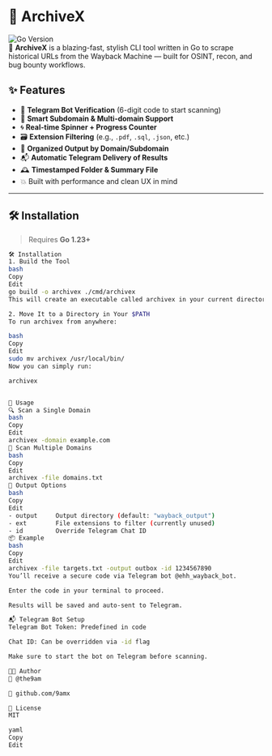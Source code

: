 # 🚀 ArchiveX

![Go Version](https://img.shields.io/badge/go-1.23%2B-blue)  
🔎 **ArchiveX** is a blazing-fast, stylish CLI tool written in Go to scrape historical URLs from the Wayback Machine — built for OSINT, recon, and bug bounty workflows.

## ✨ Features

- 🔐 **Telegram Bot Verification** (6-digit code to start scanning)
- 🧠 **Smart Subdomain & Multi-domain Support**
- 🌀 **Real-time Spinner + Progress Counter**
- 🗃️ **Extension Filtering** (e.g., `.pdf`, `.sql`, `.json`, etc.)
- 📁 **Organized Output by Domain/Subdomain**
- 📬 **Automatic Telegram Delivery of Results**
- 🕰️ **Timestamped Folder & Summary File**
- 💥 Built with performance and clean UX in mind

---

## 🛠️ Installation

> Requires **Go 1.23+**

```bash
🛠️ Installation
1. Build the Tool
bash
Copy
Edit
go build -o archivex ./cmd/archivex
This will create an executable called archivex in your current directory.

2. Move It to a Directory in Your $PATH
To run archivex from anywhere:

bash
Copy
Edit
sudo mv archivex /usr/local/bin/
Now you can simply run:

archivex


🧪 Usage
🔍 Scan a Single Domain
bash
Copy
Edit
archivex -domain example.com
📄 Scan Multiple Domains
bash
Copy
Edit
archivex -file domains.txt
🧾 Output Options
bash
Copy
Edit
- output     Output directory (default: "wayback_output")
- ext        File extensions to filter (currently unused)
- id         Override Telegram Chat ID
📦 Example
bash
Copy
Edit
archivex -file targets.txt -output outbox -id 1234567890
You’ll receive a secure code via Telegram bot @ehh_wayback_bot.

Enter the code in your terminal to proceed.

Results will be saved and auto-sent to Telegram.

📬 Telegram Bot Setup
Telegram Bot Token: Predefined in code

Chat ID: Can be overridden via -id flag

Make sure to start the bot on Telegram before scanning.

🧑‍💻 Author
👤 @the9am

🔗 github.com/9amx

📝 License
MIT

yaml
Copy
Edit


